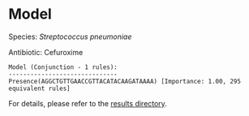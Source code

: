 
# Model

Species: *Streptococcus pneumoniae*

Antibiotic: Cefuroxime

```
Model (Conjunction - 1 rules):
------------------------------
Presence(AGGCTGTTGAACCGTTACATACAAGATAAAA) [Importance: 1.00, 295 equivalent rules]

```

For details, please refer to the [results directory](../../../../../results/scm_b/streptococcus%20pneumoniae/cefuroxime/repeat_7/).

